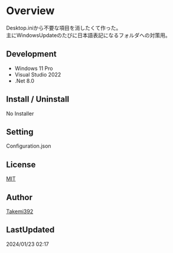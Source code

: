 # Overview
Desktop.iniから不要な項目を消したくて作った。  
主にWindowsUpdateのたびに日本語表記になるフォルダへの対策用。

## Development
+ Windows 11 Pro
+ Visual Studio 2022
+ .Net 8.0

## Install / Uninstall
No Installer

## Setting
Configuration.json

## License
[MIT](https://github.com/Takemi392/Project.20210303.0022/blob/main/LICENSE)

## Author
[Takemi392](https://github.com/Takemi392)

## LastUpdated
2024/01/23 02:17
